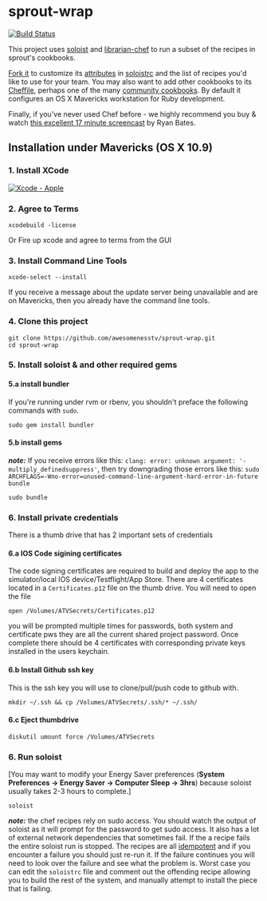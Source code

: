 # sprout-wrap

[![Build Status](https://travis-ci.org/pivotal-sprout/sprout-wrap.png?branch=master)](https://travis-ci.org/pivotal-sprout/sprout-wrap)

This project uses [soloist](https://github.com/mkocher/soloist) and [librarian-chef](https://github.com/applicationsonline/librarian-chef)
to run a subset of the recipes in sprout's cookbooks.

[Fork it](https://github.com/pivotal-sprout/sprout-wrap/fork) to 
customize its [attributes](http://docs.opscode.com/chef_overview_attributes.html) in [soloistrc](/soloistrc) and the list of recipes 
you'd like to use for your team. You may also want to add other cookbooks to its [Cheffile](/Cheffile), perhaps one 
of the many [community cookbooks](http://community.opscode.com/cookbooks). By default it configures an OS X 
Mavericks workstation for Ruby development.

Finally, if you've never used Chef before - we highly recommend you buy &amp; watch [this excellent 17 minute screencast](http://railscasts.com/episodes/339-chef-solo-basics) by Ryan Bates. 

## Installation under Mavericks (OS X 10.9)

### 1. Install XCode

[![Xcode - Apple](http://r.mzstatic.com/images/web/linkmaker/badge_macappstore-lrg.gif)](https://itunes.apple.com/us/app/xcode/id497799835?mt=12&uo=4)

### 2. Agree to Terms

    xcodebuild -license
    
Or Fire up xcode and agree to terms from the GUI

### 3. Install Command Line Tools
  
    xcode-select --install

If you receive a message about the update server being unavailable and are on Mavericks, then you already have the command line tools.

### 4. Clone this project

    git clone https://github.com/awesomenesstv/sprout-wrap.git
    cd sprout-wrap

### 5. Install soloist & and other required gems

#### 5.a install bundler
If you're running under rvm or rbenv, you shouldn't preface the following commands with `sudo`.

`sudo gem install bundler`

#### 5.b install gems
***note:*** If you receive errors like this: `clang: error: unknown argument: '-multiply_definedsuppress'`, then try downgrading those errors like this: `sudo ARCHFLAGS=-Wno-error=unused-command-line-argument-hard-error-in-future bundle`

`sudo bundle`

### 6. Install private credentials
There is a thumb drive that has 2 important sets of credentials

#### 6.a IOS Code sigining certificates

The code signing certificates are required to build and deploy the app to the simulator/local IOS device/Testflight/App Store. There are 4 certificates located in a `Certificates.p12` file on the thumb drive.  You will need to open the file

`open /Volumes/ATVSecrets/Certificates.p12`

you will be prompted multiple times for passwords, both system and certificate pws they are all the current shared project password.  Once complete there should be 4 certificates with corresponding private keys installed in the users keychain.

#### 6.b Install Github ssh key

This is the ssh key you will use to clone/pull/push code to github with.

`mkdir ~/.ssh && cp /Volumes/ATVSecrets/.ssh/* ~/.ssh/`

#### 6.c Eject thumbdrive

`diskutil umount force /Volumes/ATVSecrets`

### 6. Run soloist

[You may want to modify your Energy Saver preferences (**System Preferences &rarr; Energy Saver &rarr; Computer Sleep &rarr; 3hrs**) because soloist usually takes 2-3 hours to complete.]

`soloist`

***note:*** the chef recipes rely on sudo access.  You should watch the output of soloist as it will prompt for the password to get sudo access.  It also has a lot of external network dependencies that sometimes fail. If the a recipe fails the entire soloist run is stopped.  The recipes are all [idempotent](http://en.wikipedia.org/wiki/Idempotence) and if you encounter a failure you should just re-run it.  If the failure continues you will need to look over the failure and see what the problem is.  Worst case you can edit the `soloistrc` file and comment out the offending recipe allowing you to build the rest of the system, and manually attempt to install the piece that is failing.

